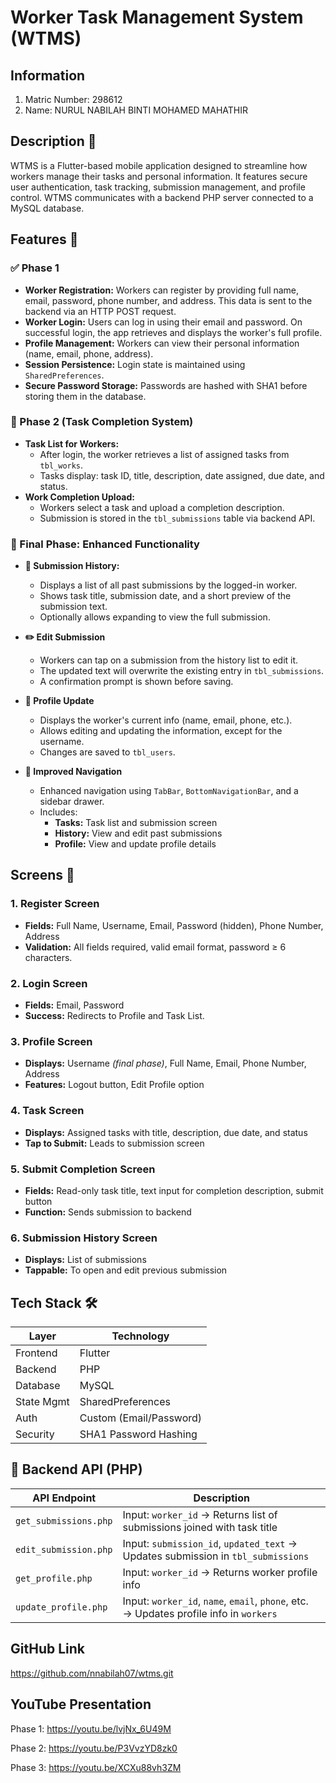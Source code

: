 # Worker Task Management System (WTMS)


## Information
1. Matric Number: 298612
2. Name: NURUL NABILAH BINTI MOHAMED MAHATHIR


## Description 📝
WTMS is a Flutter-based mobile application designed to streamline how workers manage their tasks and personal information. It features secure user authentication, task tracking, submission management, and profile control. WTMS communicates with a backend PHP server connected to a MySQL database.


## Features  🔧  
### ✅ Phase 1
- **Worker Registration:** Workers can register by providing full name, email, password, phone number, and address. This data is sent to the backend via an HTTP POST request.
- **Worker Login:** Users can log in using their email and password. On successful login, the app retrieves and displays the worker's full profile.
- **Profile Management:** Workers can view their personal information (name, email, phone, address).
- **Session Persistence:** Login state is maintained using `SharedPreferences`.
- **Secure Password Storage:** Passwords are hashed with SHA1 before storing them in the database.

### 🔁 Phase 2 (Task Completion System)
- **Task List for Workers:**
  - After login, the worker retrieves a list of assigned tasks from `tbl_works`.
  - Tasks display: task ID, title, description, date assigned, due date, and status.
- **Work Completion Upload:**
  - Workers select a task and upload a completion description.
  - Submission is stored in the `tbl_submissions` table via backend API. 

### 🚀 Final Phase: Enhanced Functionality
- **📂 Submission History:**
  - Displays a list of all past submissions by the logged-in worker.
  - Shows task title, submission date, and a short preview of the submission text.
  - Optionally allows expanding to view the full submission.

- **✏️ Edit Submission**
  - Workers can tap on a submission from the history list to edit it.
  - The updated text will overwrite the existing entry in `tbl_submissions`.
  - A confirmation prompt is shown before saving.

- **🧑 Profile Update**
  - Displays the worker's current info (name, email, phone, etc.).
  - Allows editing and updating the information, except for the username.
  - Changes are saved to `tbl_users`.

- **🧭 Improved Navigation**
  - Enhanced navigation using `TabBar`, `BottomNavigationBar`, and a sidebar drawer.
  - Includes:
    - **Tasks:** Task list and submission screen
    - **History:** View and edit past submissions
    - **Profile:** View and update profile details


## Screens 📲  

### 1. Register Screen
- **Fields:** Full Name, Username, Email, Password (hidden), Phone Number, Address  
- **Validation:** All fields required, valid email format, password ≥ 6 characters.

### 2. Login Screen
- **Fields:** Email, Password  
- **Success:** Redirects to Profile and Task List.

### 3. Profile Screen
- **Displays:** Username *(final phase)*, Full Name, Email, Phone Number, Address  
- **Features:** Logout button, Edit Profile option

### 4. Task Screen
- **Displays:** Assigned tasks with title, description, due date, and status  
- **Tap to Submit:** Leads to submission screen

### 5. Submit Completion Screen
- **Fields:** Read-only task title, text input for completion description, submit button  
- **Function:** Sends submission to backend

### 6. Submission History Screen
- **Displays:** List of submissions  
- **Tappable:** To open and edit previous submission


## Tech Stack 🛠️

| Layer       | Technology             |
|-------------|------------------------|
| Frontend    | Flutter                |
| Backend     | PHP                    |
| Database    | MySQL                  |
| State Mgmt  | SharedPreferences      |
| Auth        | Custom (Email/Password)|
| Security    | SHA1 Password Hashing  |


## 📡 Backend API (PHP)

| API Endpoint           | Description |
|------------------------|-------------|
| `get_submissions.php`  | Input: `worker_id` → Returns list of submissions joined with task title |
| `edit_submission.php`  | Input: `submission_id`, `updated_text` → Updates submission in `tbl_submissions` |
| `get_profile.php`      | Input: `worker_id` → Returns worker profile info |
| `update_profile.php`   | Input: `worker_id`, `name`, `email`, `phone`, etc. → Updates profile info in `workers` |

## GitHub Link
https://github.com/nnabilah07/wtms.git


## YouTube Presentation 
Phase 1: https://youtu.be/lvjNx_6U49M

Phase 2: https://youtu.be/P3VvzYD8zk0 

Phase 3: https://youtu.be/XCXu88vh3ZM
